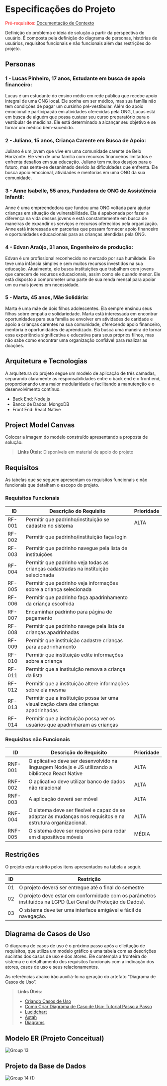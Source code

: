# Especificações do Projeto

<span style="color:red">Pré-requisitos: <a href="1-Documentação de Contexto.md"> Documentação de Contexto</a></span>

Definição do problema e ideia de solução a partir da perspectiva do usuário. É composta pela definição do  diagrama de personas, histórias de usuários, requisitos funcionais e não funcionais além das restrições do projeto.

## Personas

### 1 - Lucas Pinheiro, 17 anos, Estudante em busca de apoio financeiro: 
Lucas é um estudante do ensino médio em rede pública que recebe apoio integral de uma ONG local. Ele sonha em ser médico, mas sua família não tem condições de pagar um cursinho pré-vestibular. Além do apoio emocional e participação em atividades oferecidas pela ONG, Lucas está em busca de alguém que possa custear seu curso preparatório para o vestibular de medicina. Ele está determinado a alcançar seu objetivo e se tornar um médico bem-sucedido. 

### 2 - Juliano, 15 anos, Criança Carente em Busca de Apoio: 
Juliano é um jovem que vive em uma comunidade carente de Belo Horizonte. Ele vem de uma família com recursos financeiros limitados e enfrenta desafios em sua educação. Juliano tem muitos desejos para o futuro, mas sente-se desanimado devido às dificuldades que enfrenta. Ele busca apoio emocional, atividades e mentorias em uma ONG da sua comunidade. 

### 3 - Anne Isabelle, 55 anos, Fundadora de ONG de Assistência Infantil: 
Anne é uma empreendedora que fundou uma ONG voltada para ajudar crianças em situação de vulnerabilidade. Ela é apaixonada por fazer a diferença na vida desses jovens e está constantemente em busca de maneiras de expandir os serviços e recursos oferecidos pela organização. Anne está interessada em parcerias que possam fornecer apoio financeiro e oportunidades educacionais para as crianças atendidas pela ONG. 

### 4 - Edvan Araújo, 31 anos, Engenheiro de produção: 
Edvan é um profissional reconhecido no mercado por sua humildade. Ele teve uma infância simples e sem muitos recursos investidos na sua educação. Atualmente, ele busca instituições que trabalhem com jovens que carecem de recursos educacionais, assim como ele quando menor. Ele está disposto a comprometer uma parte de sua renda mensal para apoiar um ou mais jovens em necessidade. 

### 5 - Marta, 45 anos, Mãe Solidária: 
Marta é uma mãe de dois filhos adolescentes. Ela sempre ensinou seus filhos sobre empatia e solidariedade. Marta está interessada em encontrar oportunidades para sua família se envolver em atividades de caridade e apoio a crianças carentes na sua comunidade, oferecendo apoio financeiro, mentoria e oportunidades de aprendizado. Ela busca uma maneira de tornar essa experiência significativa e educativa para seus próprios filhos, mas não sabe como encontrar uma organização confiável para realizar as doações. 

## Arquitetura e Tecnologias

A arquitetura do projeto segue um modelo de aplicação de três camadas, separando claramente as responsabilidades entre o back end e o front end, proporcionando uma maior modularidade e facilitando a manutenção e o desenvolvimento contínuo.
* Back End: Node.js
* Banco de Dados: MongoDB
* Front End: React Native

## Project Model Canvas

Colocar a imagem do modelo construído apresentando a proposta de solução.

> **Links Úteis**:
> Disponíveis em material de apoio do projeto

## Requisitos

As tabelas que se seguem apresentam os requisitos funcionais e não funcionais que detalham o escopo do projeto.

### Requisitos Funcionais

|ID    | Descrição do Requisito  | Prioridade |
|------|-----------------------------------------|----|
|RF-001| Permitir que padrinho/instituição se cadastre no sistema | ALTA | 
|RF-002| Permitir que padrinho/instituição faça login   |  |
|RF-003| Permitir que padrinho navegue pela lista de instituições  |  |
|RF-004| Permitir que padrinho veja todas as crianças cadastradas na instituição selecionada |  |
|RF-005| Permitir que padrinho veja informações sobre a criança selecionada |  |
|RF-006| Permitir que padrinho faça apadrinhamento da criança escolhida |  |
|RF-007| Encaminhar padrinho para página de pagamento   |  |
|RF-008| Permitir que padrinho navege pela lista de crianças apadrinhadas   |  |
|RF-009| Permitir que instituição cadastre crianças para apadrinhamento   |  |
|RF-010| Permitir que instituição edite informações sobre a criança  |  |
|RF-011| Permitir que a instituição remova a criança da lista |  |
|RF-012| Permitir que a instituição altere informações sobre ela mesma |  |
|RF-013| Permitir que a instituição possa ter uma visualização clara das crianças apadrinhadas |  |
|RF-014| Permitir que a instituição possa ver os usuários que apadrinharam as crianças |  |

### Requisitos não Funcionais

|ID     | Descrição do Requisito  |Prioridade |
|-------|-------------------------|----|
|RNF-001| O aplicativo deve ser desenvolvido na linguagem Node.js e JS utilizando a biblioteca React Native | ALTA | 
|RNF-002| O aplicativo deve utilizar banco de dados não relacional |  ALTA | 
|RNF-003| A aplicação deverá ser móvel  |  ALTA | 
|RNF-004| O sistema deve ser flexível e capaz de se adaptar às mudanças nos requisitos e na estrutura organizacional. |  ALTA | 
|RNF-005| O sistema deve ser responsivo para rodar em dispositivos móveis |  MÉDIA | 

## Restrições

O projeto está restrito pelos itens apresentados na tabela a seguir.

|ID| Restrição                                             |
|--|-------------------------------------------------------|
|01| O projeto deverá ser entregue até o final do semestre |
|02| O projeto deve estar em conformidade com os parâmetros instituídos na LGPD (Lei Geral de Proteção de Dados).    |
|03| O sistema deve ter uma interface amigável e fácil de navegação.  |

## Diagrama de Casos de Uso

O diagrama de casos de uso é o próximo passo após a elicitação de requisitos, que utiliza um modelo gráfico e uma tabela com as descrições sucintas dos casos de uso e dos atores. Ele contempla a fronteira do sistema e o detalhamento dos requisitos funcionais com a indicação dos atores, casos de uso e seus relacionamentos. 

As referências abaixo irão auxiliá-lo na geração do artefato “Diagrama de Casos de Uso”.

> **Links Úteis**:
> - [Criando Casos de Uso](https://www.ibm.com/docs/pt-br/elm/6.0?topic=requirements-creating-use-cases)
> - [Como Criar Diagrama de Caso de Uso: Tutorial Passo a Passo](https://gitmind.com/pt/fazer-diagrama-de-caso-uso.html/)
> - [Lucidchart](https://www.lucidchart.com/)
> - [Astah](https://astah.net/)
> - [Diagrams](https://app.diagrams.net/)


## Modelo ER (Projeto Conceitual)
![Group 13](https://github.com/ICEI-PUC-Minas-PMV-ADS/pmv-sint-2024-1-e5-proj-mov-t1-apadrinhamento/assets/102738785/7bc66a9d-b55f-4ccd-b0ad-8d718a7cfc2a)


## Projeto da Base de Dados


![Group 14 (1)](https://github.com/ICEI-PUC-Minas-PMV-ADS/pmv-sint-2024-1-e5-proj-mov-t1-apadrinhamento/assets/102738785/77ec6726-eec3-4b34-b29d-f1dfca0eeac0)



